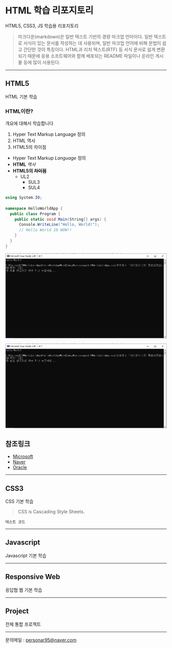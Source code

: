 # HTML 학습 리포지토리
HTML5, CSS3, JS 학습용 리포지토리

> 마크다운(markdown)은 일반 텍스트 기반의 경량 마크업 언어이다. 일반 텍스트로 서식이 있는 문서를 작성하는 데 사용되며, 일반 마크업 언어에 비해 문법이 쉽고 간단한 것이 특징이다. HTML과 리치 텍스트(RTF) 등 서식 문서로 쉽게 변환되기 때문에 응용 소프트웨어와 함께 배포되는 README 파일이나 온라인 게시물 등에 많이 사용된다.

------------------------------

## HTML5
HTML 기본 학습

### HTML이란?
개요에 대해서 학습합니다
1. Hyper Text Markup Language 정의
2. HTML 역사
3. HTML5의 차이점

- Hyper Text Markup *Language* 정의
- __HTML__ _역사_
- **HTML5의 ~~차이점~~**
  - UL2
    - SUL3
    - SUL4

```csharp
using System.IO;

namespace HelloWorldApp {
  public class Program {
    public static void Main(String[] args) {
      Console.WriteLine("Hello, World!");
      // Hello World 10 WOW!!
    }
  }
}
```

![실행결과](https://github.com/hugoMGSung/StudyHtml/blob/main/ref_images/console_result.png "실행결과")

![실행결과](/ref_images/console_result.png "실행결과")

참조링크
-------
- [Microsoft](https://www.microsoft.com)
- [Naver](https://www.naver.com)
- [Oracle](https://www.oracle.com)

-------------------------------

## CSS3
CSS 기본 학습

> CSS is Cascading Style Sheets.

`테스트 코드`

-------------------------------

## Javascript
Javascript 기본 학습

-------------------------------

## Responsive Web
응답협 웹 기본 학습

--------------------------------

## Project
전체 통합 프로젝트

--------------------------------
문의메일 : <personar95@naver.com>
